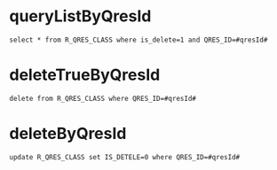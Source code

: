 queryListByQresId
===
	select * from R_QRES_CLASS where is_delete=1 and QRES_ID=#qresId#

deleteTrueByQresId
===
	delete from R_QRES_CLASS where QRES_ID=#qresId#
	
deleteByQresId
===
	update R_QRES_CLASS set IS_DETELE=0 where QRES_ID=#qresId#
	
